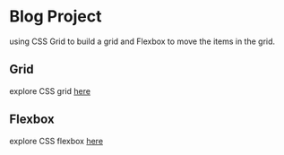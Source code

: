 # Blog Project
using CSS Grid to build a grid and Flexbox to move the items in the grid.

## Grid
explore CSS grid [here](https://css-tricks.com/snippets/css/complete-guide-grid/) 

## Flexbox
explore CSS flexbox [here](https://css-tricks.com/snippets/css/a-guide-to-flexbox/)
